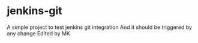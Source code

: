 # jenkins-git

A simple project to test jenkins git integration
And it should be triggered by any change
Edited by MK
